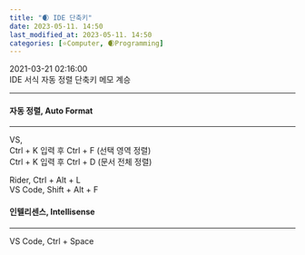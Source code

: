 ```yaml
---
title: "🌒 IDE 단축키"
date: 2023-05-11. 14:50
last_modified_at: 2023-05-11. 14:50
categories: [⭐Computer, 🌒Programming]
---
```


2021-03-21 02:16:00  
IDE 서식 자동 정렬 단축키 메모 계승  

---

#### 자동 정렬, Auto Format

---

VS,  
Ctrl + K 입력 후 Ctrl + F (선택 영역 정렬)  
Ctrl + K 입력 후 Ctrl + D (문서 전체 정렬)  

Rider, Ctrl + Alt + L  
VS Code, Shift + Alt + F  

#### 인텔리센스, Intellisense

---

VS Code, Ctrl + Space  
